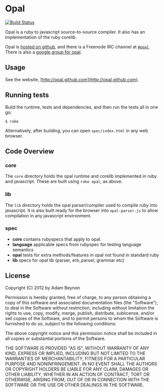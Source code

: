 # Opal

[![Build Status](https://secure.travis-ci.org/opal/opal.png?branch=master)](http://travis-ci.org/opal/opal)

Opal is a ruby to javascript source-to-source compiler. It also has an 
implementation of the ruby corelib.

Opal is [hosted on github](http://github.com/opal/opal), and there
is a Freenode IRC channel at [`#opal`](http://webchat.freenode.net/?channels=opal). There is also a [google group for opal](http://groups.google.com/forum/#!forum/opalrb).

## Usage

See the website, [http://opal.github.com](http://opal.github.com).

## Running tests

Build the runtime, tests and dependencies, and then run the tests all in one
go:

```
$ rake
```

Alternatively, after building, you can open `spec/index.html` in any
web browser.

## Code Overview

### core

The `core` directory holds the opal runtime and corelib implemented in
ruby and javascript. These are built using `rake opal`, as above.

### lib

The `lib` directory holds the opal parser/compiler used to compile ruby
into javascript. It is also built ready for the browser into `opal-parser.js`
to allow compilation in any javascript environment.

### spec

* **core** contains rubyspecs that apply to opal.
* **language** applicable specs from rubyspec for testing language semantics
* **opal** tests for extra methods/features in opal not found in standard ruby
* **lib** specs for opal lib (parser, erb\_parser, grammar etc)

## License

Copyright (C) 2012 by Adam Beynon

Permission is hereby granted, free of charge, to any person obtaining a copy
of this software and associated documentation files (the "Software"), to deal
in the Software without restriction, including without limitation the rights
to use, copy, modify, merge, publish, distribute, sublicense, and/or sell
copies of the Software, and to permit persons to whom the Software is
furnished to do so, subject to the following conditions:

The above copyright notice and this permission notice shall be included in
all copies or substantial portions of the Software.

THE SOFTWARE IS PROVIDED "AS IS", WITHOUT WARRANTY OF ANY KIND, EXPRESS OR
IMPLIED, INCLUDING BUT NOT LIMITED TO THE WARRANTIES OF MERCHANTABILITY,
FITNESS FOR A PARTICULAR PURPOSE AND NONINFRINGEMENT. IN NO EVENT SHALL THE
AUTHORS OR COPYRIGHT HOLDERS BE LIABLE FOR ANY CLAIM, DAMAGES OR OTHER
LIABILITY, WHETHER IN AN ACTION OF CONTRACT, TORT OR OTHERWISE, ARISING FROM,
OUT OF OR IN CONNECTION WITH THE SOFTWARE OR THE USE OR OTHER DEALINGS IN
THE SOFTWARE.